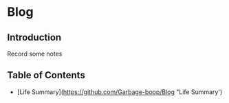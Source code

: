 # Blog
## Introduction
Record some notes
## Table of Contents
* [Life Summary](https://github.com/Garbage-boop/Blog "Life Summary')
